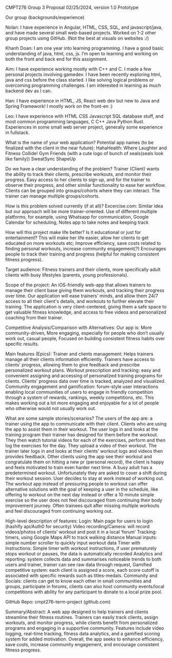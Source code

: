 CMPT276 Group 3 Proposal
02/25/2024, version 1.0 Prototype

Our group (backgrounds/experience)

Nolan: I have experience in Angular, HTML, CSS, SQL, and javascript/java, and have made several small web-based projects. Worked on 1-2 other group projects using GitHub. (Not the best at visuals on websites :/) 

Khanh Doan: I am one year into learning programming. I have a good basic understanding of java, html, css, js. I’m open to learning and working on both the front and back end for this assignment.

Aim: I have experience working mostly with C++ and C. I made a few personal projects involving gamedev. I have been recently exploring html, java and css before the class started. I like solving logical problems or overcoming programming challenges. I am interested in learning as much backend dev as I can.

Han: I have experience in HTML, JS, React web dev but new to Java and Spring Framework! I mostly work on the front-en :)

Leo: I have experience with HTML CSS Javascript SQL database stuff, and most common programming languages, C C++ Java Python Rust. Experiences in some small web server project, generally some experience in fullstack. 

What is the name of your web application?
Potential app names (to be finalized with the client in the near future):
HahaHealth: Where Laughter and Fitness Collide! 
Gym Friends (with a cute logo of bunch of seals(seals look like family))
SweatSync
ShapeUp

Do we have a clear understanding of the problem?
Trainer (Client) wants the ability to track their clients, prescribe workouts, and monitor their progress. Easy access to her clients to sign up, and for the trainer to observe their progress, and other similar functionality to ease her workflow. Clients can be grouped into groups/cohorts where they can interact. The trainer can manage multiple groups/cohorts.

How is this problem solved currently (if at all)?
Excercise.com: Similar idea but our approach will be more trainer-oriented.
Use of different multiple platforms, for example, using Whatsapp for communication, Google Calendar for scheduling, Notes app to take notes and keeping track

How will this project make life better? Is it educational or just for entertainment?
This will make her life easier, allow her clients to get educated on more workouts etc;
Improve efficiency, save costs related to finding personal workouts, increase community engagement(?)
Encourages people to track their training and progress (helpful for making consistent fitness progress).

Target audience:
Fitness trainers and their clients, more specifically adult clients with busy lifestyles (parents, young professionals).

Scope of the project:
An iOS-friendly web-app that allows trainers to manage their client base giving them workouts, and tracking their progress over time. Our application will ease trainers' minds, and allow them 24/7 access to all their client's details, and workouts to further elevate their training. The application is very client-centered, giving them a safe space to get valuable fitness knowledge, and access to free videos and personalized coaching from their trainer.

Competitive Analysis/Comparison with Alternatives:
	Our app is:
More community-driven, 
More engaging, especially for people who don’t usually work out, casual people,
Focused on building consistent fitness habits over specific results.

Main features (Epics):
Trainer and clients management: Helps trainers manage all their clients information efficiently. Trainers have access to clients’ progress, allowing them to give feedback and prescribe personalized workout plans.
Workout prescription and tracking: easy and convenient assigning and accessing of personalized training programs for clients. Clients’ progress data over time is tracked, analyzed and visualized.
Community engagement and gamification: forum-style user interactions enabling local communities of users to engage in friendly competition through a system of rewards, rankings, weekly competitions, etc. This makes working out a lot more engaging and enjoyable for a lot of people who otherwise would not usually work out.

What are some sample stories/scenarios? 
	The users of the app are: a trainer using the app to communicate with their client. Clients who are using the app to assist them in their workout. 
The user logs in and looks at the training program their trainer has designed for them before the workout. They then watch tutorial videos for each of the exercises, perform and then log the exercises for the day. They upload a video of their workout. The trainer later logs in and looks at their clients’ workout logs and videos then provides feedback. Other clients using the app see their workout and congratulate them on hitting a new pr (personal record), the client is happy and feels motivated to train even harder next time.
A busy adult has a predetermined workout. Unfortunately they are asked to cover a shift during their workout session. User decides to stay at work instead of working out. The workout app instead of pressuring people to workout can offer alternative solutions with the goal of keeping a user in the schedule, like offering to workout on the next day instead or offer a 10 minute simple exercise so the user does not feel discouraged from continuing their body improvement journey. Often trainees quit after missing multiple workouts and feel discouraged from continuing working out.

High-level description of features: 
Login:  Main page for users to login (hashify api/Auth0 for security)
Video recording/Camera: will record videos/photos of clients’ workout and post it in a local ‘forum’
Tracking:  timers, using Google Maps API to track walking distance
Manual inputs: simple number scroller to quickly input workout data
Timer with Instructions: Simple timer with workout instructions, if user prematurely stops workout or pauses, the data is automatically recorded
Analytics and reporting: system collects data and summarises noticeable trends to both users and trainer, trainer can see raw data through request,
Gamified competitive system: each client is assigned a score, each score cutoff is associated with specific rewards such as titles-medals.
Community and Socials: clients can get to know each other in small communities and groups, participate in forums, clients can also host community events/local competitions with ability for any participant to donate to a local prize pool.

GitHub Repo: cmpt276-term-project (github.com)

Summary/Abstract:
	A web app designed to help trainers and clients streamline their fitness routines. Trainers can easily track clients, assign workouts, and monitor progress, while clients benefit from personalized programs and engaging in a supportive community. Features include video logging, real-time tracking, fitness data analytics, and a gamified scoring system for added motivation. Overall, the app seeks to enhance efficiency, save costs, increase community engagement, and encourage consistent fitness progress.
